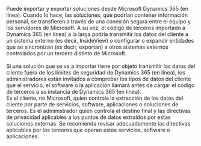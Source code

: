 Puede importar y exportar soluciones desde Microsoft Dynamics 365 (en línea). Cuando lo hace, las soluciones, que podrían contener información personal, se transfieren a través de una conexión segura entre el equipo y los servidores de Microsoft. A su vez, el código de terceros importado a Dynamics 365 (en línea) a la larga podría transmitir los datos del cliente a un sistema externo (es decir, InsideView) o configurar o expandir entidades que se sincronizan (es decir, exportan) a otros sistemas externos controlados por un tercero distinto de Microsoft.</BR>  
Si una solución que se va a importar tiene por objeto transmitir los datos del cliente fuera de los límites de seguridad de Dynamics 365 (en línea), los administradores están invitados a comprobar los tipos de datos del cliente que el servicio, el software o la aplicación llamará antes de cargar el código de terceros a su instancia de Dynamics 365 (en línea).  </BR>
 Es el cliente, no Microsoft, quien controla la extracción de los datos del cliente por parte de servicios, software, aplicaciones o soluciones de terceros. Es el administrador quien controla el destino final y las directivas de privacidad aplicables a los puntos de datos extraídos por estas soluciones externas. Se recomienda revisar adecuadamente las directivas aplicables por los terceros que operan estos servicios, software o aplicaciones.